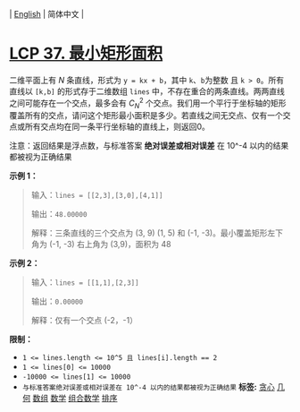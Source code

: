 | [English](README_EN.md) | 简体中文 |

# [LCP 37. 最小矩形面积](https://leetcode-cn.com/problems/zui-xiao-ju-xing-mian-ji)
二维平面上有 $N$ 条直线，形式为 `y = kx + b`，其中 `k`、`b`为整数 且 `k > 0`。所有直线以 `[k,b]` 的形式存于二维数组 `lines` 中，不存在重合的两条直线。两两直线之间可能存在一个交点，最多会有 $C_N^2$ 个交点。我们用一个平行于坐标轴的矩形覆盖所有的交点，请问这个矩形最小面积是多少。若直线之间无交点、仅有一个交点或所有交点均在同一条平行坐标轴的直线上，则返回0。

注意：返回结果是浮点数，与标准答案 **绝对误差或相对误差** 在 10^-4 以内的结果都被视为正确结果


**示例 1：**
> 输入：`lines = [[2,3],[3,0],[4,1]]`
>
> 输出：`48.00000`
>
> 解释：三条直线的三个交点为 (3, 9) (1, 5) 和 (-1, -3)。最小覆盖矩形左下角为 (-1, -3) 右上角为 (3,9)，面积为 48


**示例 2：**
> 输入：`lines = [[1,1],[2,3]]`
>
> 输出：`0.00000`
>
> 解释：仅有一个交点 (-2，-1）


**限制：**
+ `1 <= lines.length <= 10^5 且 lines[i].length == 2`
+ `1 <= lines[0] <= 10000`
+ `-10000 <= lines[1] <= 10000`
+ `与标准答案绝对误差或相对误差在 10^-4 以内的结果都被视为正确结果`
**标签:**  [贪心](https://leetcode-cn.com/tag/greedy) [几何](https://leetcode-cn.com/tag/geometry) [数组](https://leetcode-cn.com/tag/array) [数学](https://leetcode-cn.com/tag/math) [组合数学](https://leetcode-cn.com/tag/combinatorics) [排序](https://leetcode-cn.com/tag/sorting) 
